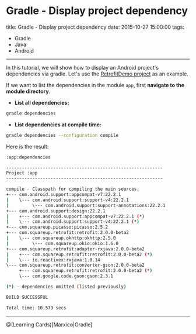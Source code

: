 # Gradle - Display project dependency
title: Gradle - Display project dependency
date: 2015-10-27 15:00:00
tags: 
- Gradle
- Java
- Android

---


In this tutorial, we will show how to display an Android project's dependencies via gradle. Let's use the [RetrofitDemo project](https://github.com/registercosmo/RetrofitDemo) as an example.
<!--more-->
If we want to list the dependencies in the module `app`, first **navigate to the module directory**.

- **List all dependencies:**
``` bash
gradle dependencies
```

- **List dependencies at compile time:**
``` bash
gradle dependencies --configuration compile
```
Here is the result:
``` bash
:app:dependencies

------------------------------------------------------------
Project :app
------------------------------------------------------------

compile - Classpath for compiling the main sources.
+--- com.android.support:appcompat-v7:22.2.1
|    \--- com.android.support:support-v4:22.2.1
|         \--- com.android.support:support-annotations:22.2.1
+--- com.android.support:design:22.2.1
|    +--- com.android.support:appcompat-v7:22.2.1 (*)
|    \--- com.android.support:support-v4:22.2.1 (*)
+--- com.squareup.picasso:picasso:2.5.2
+--- com.squareup.retrofit:retrofit:2.0.0-beta2
|    \--- com.squareup.okhttp:okhttp:2.5.0
|         \--- com.squareup.okio:okio:1.6.0
+--- com.squareup.retrofit:adapter-rxjava:2.0.0-beta2
|    +--- com.squareup.retrofit:retrofit:2.0.0-beta2 (*)
|    \--- io.reactivex:rxjava:1.0.14
\--- com.squareup.retrofit:converter-gson:2.0.0-beta2
     +--- com.squareup.retrofit:retrofit:2.0.0-beta2 (*)
     \--- com.google.code.gson:gson:2.3.1

(*) - dependencies omitted (listed previously)

BUILD SUCCESSFUL

Total time: 10.579 secs
```


----------

@(Learning Cards)[Marxico|Gradle]